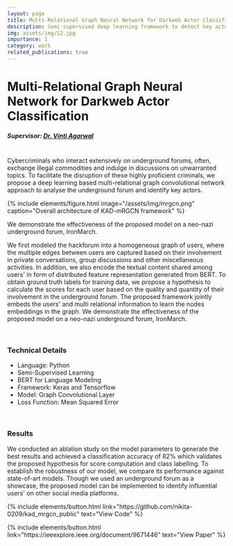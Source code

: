 ```yaml
---
layout: page
title: Multi-Relational Graph Neural Network for Darkweb Actor Classification
description: Semi-supervised deep learning framework to detect key actors by classifying underground forum users into different groups based on their activity patterns.
img: assets/img/12.jpg
importance: 1
category: work
related_publications: true
---
```


# Multi-Relational Graph Neural Network for Darkweb Actor Classification
##### Supervisor: <a href = "https://www.bits-pilani.ac.in/pilani/vintiagarwal/profile"> Dr. Vinti Agarwal</a>

<br>
Cybercriminals who interact extensively
on underground forums, often, exchange illegal commodities and indulge in discussions on unwarranted
topics. To facilitate the disruption of these highly
proficient criminals, we propose a deep learning based
multi-relational graph convolutional network approach
to analyse the underground forum and identify key
actors.

{% include elements/figure.html image="/assets/img/mrgcn.png" caption="Overall architecture of KAD-mRGCN framework" %}

  We demonstrate the effectiveness of the proposed model on a neo-nazi underground forum, IronMarch. </p>
  We first modeled the hackforum into a homogeneous graph of users, where the multiple edges between users are captured based on their involvement in private conversations, group discussions and other miscellaneous activities. 
  In addition, we also encode the textual content shared among users' in form of distributed feature representation generated from BERT.
  To obtain ground truth labels for training data, we propose a hypothesis to calculate the scores for each user based on the quality and quantity of their involvement in the underground forum. 
  The proposed framework jointly embeds the users' and multi relational information to learn the nodes embeddings in the graph. 
  We demonstrate the effectiveness of the proposed model on a neo-nazi underground forum, IronMarch.

<br>

### Technical Details
<ul>
<li>Language: Python</li>
<li>Semi-Supervised Learning </li>
<li>BERT for Language Modeling</li>
<li>Framework: Keras and Tensorflow</li>
<li>Model: Graph Convolutional Layer</li>
<li>Loss Function: Mean Squared Error</li>
</ul>

<br>

### Results
We conducted an ablation study on the model
  parameters to generate the best results and achieved
  a classification accuracy of 82% which validates the
  proposed hypothesis for score computation and class
  labelling. To establish the robustness of our model, we
  compare its performance against state-of-art models.
  Though we used an underground forum as a showcase,
  the proposed model can be implemented to identify
  influential users' on other social media platforms.

<p class="text-center">
{% include elements/button.html link="https://github.com/nikita-0209/kad_mrgcn_public" text="View Code" %}
</p>

<p class="text-center">
{% include elements/button.html link="https://ieeexplore.ieee.org/document/9671446" text="View Paper" %}
</p>